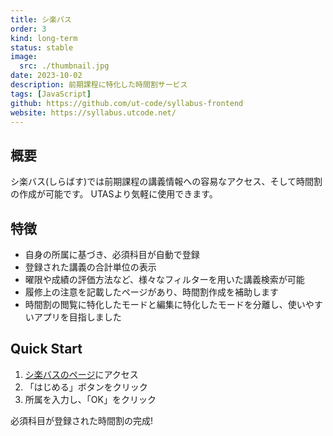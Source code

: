 ```yaml
---
title: シ楽バス
order: 3
kind: long-term
status: stable
image:
  src: ./thumbnail.jpg
date: 2023-10-02
description: 前期課程に特化した時間割サービス
tags: [JavaScript]
github: https://github.com/ut-code/syllabus-frontend
website: https://syllabus.utcode.net/
---
```


## 概要

シ楽バス(しらばす)では前期課程の講義情報への容易なアクセス、そして時間割の作成が可能です。
UTASより気軽に使用できます。

## 特徴

- 自身の所属に基づき、必須科目が自動で登録
- 登録された講義の合計単位の表示
- 曜限や成績の評価方法など、様々なフィルターを用いた講義検索が可能
- 履修上の注意を記載したページがあり、時間割作成を補助します
- 時間割の閲覧に特化したモードと編集に特化したモードを分離し、使いやすいアプリを目指しました

## Quick Start

1. [シ楽バスのページ](https://syllabus.utcode.net/)にアクセス
2. 「はじめる」ボタンをクリック
3. 所属を入力し、「OK」をクリック

必須科目が登録された時間割の完成!
